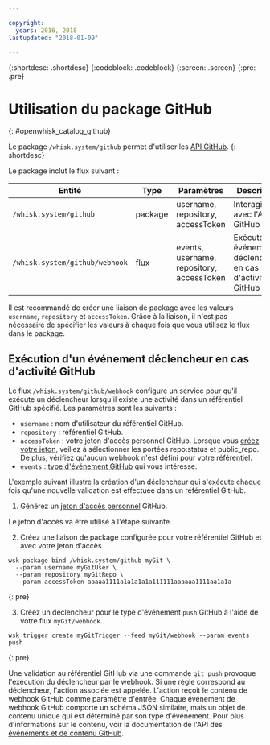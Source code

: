 ```yaml
---

copyright:
  years: 2016, 2018
lastupdated: "2018-01-09"

---
```


{:shortdesc: .shortdesc}
{:codeblock: .codeblock}
{:screen: .screen}
{:pre: .pre}

# Utilisation du package GitHub
{: #openwhisk_catalog_github}

Le package `/whisk.system/github` permet d'utiliser les [API GitHub](https://developer.github.com/).
{: shortdesc}

Le package inclut le flux suivant :

| Entité | Type | Paramètres | Description |
| --- | --- | --- | --- |
| `/whisk.system/github` | package | username, repository, accessToken | Interagir avec l'API GitHub |
| `/whisk.system/github/webhook` | flux | events, username, repository, accessToken | Exécuter des événements déclencheurs en cas d'activité GitHub |

Il est recommandé de créer une liaison de package avec les valeurs `username`, `repository` et `accessToken`.  Grâce à la liaison, il n'est pas nécessaire de spécifier les valeurs à chaque fois que
vous utilisez le flux dans le package.

## Exécution d'un événement déclencheur en cas d'activité GitHub

Le flux `/whisk.system/github/webhook` configure un service pour qu'il exécute un déclencheur lorsqu'il existe une activité dans un référentiel GitHub spécifié. Les paramètres sont les suivants :

- `username` : nom d'utilisateur du référentiel GitHub.
- `repository` : référentiel GitHub.
- `accessToken` : votre jeton d'accès personnel GitHub. Lorsque vous [créez votre
jeton](https://github.com/settings/tokens), veillez à sélectionner les portées repo:status et public_repo. De plus, vérifiez qu'aucun webhook n'est défini pour votre référentiel.
- `events` : [type d'événement GitHub](https://developer.github.com/v3/activity/events/types/) qui vous intéresse.

L'exemple suivant illustre la création d'un déclencheur qui s'exécute chaque fois qu'une nouvelle validation est effectuée dans un référentiel GitHub. 

1. Générez un [jeton d'accès personnel](https://github.com/settings/tokens) GitHub.
  
  Le jeton d'accès va être utilisé à l'étape suivante.
  
2. Créez une liaison de package configurée pour votre référentiel GitHub et avec votre jeton d'accès.
  
  ```
  wsk package bind /whisk.system/github myGit \
    --param username myGitUser \
    --param repository myGitRepo \
    --param accessToken aaaaa1111a1a1a1a1a111111aaaaaa1111aa1a1a
  ```
  {: pre}
  
3. Créez un déclencheur pour le type d'événement `push` GitHub à l'aide de votre flux `myGit/webhook`.
  
  ```
  wsk trigger create myGitTrigger --feed myGit/webhook --param events push
  ```
  {: pre}
  
  Une validation au référentiel GitHub via une commande `git push` provoque l'exécution du déclencheur par le webhook. Si une règle correspond au déclencheur, l'action associée est appelée.
  L'action reçoit le contenu de webhook GitHub comme paramètre d'entrée. Chaque événement de webhook GitHub comporte un schéma JSON similaire, mais un objet de contenu unique qui est déterminé par son type d'événement.
  Pour plus d'informations sur le contenu, voir la documentation de l'API des [événements et de contenu GitHub](https://developer.github.com/v3/activity/events/types/).
  
